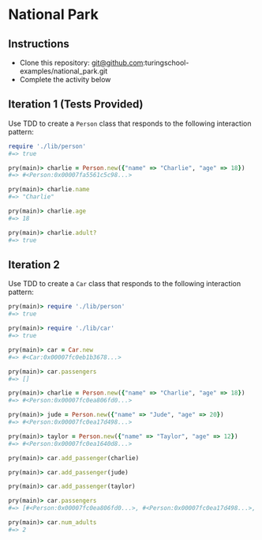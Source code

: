 # National Park

## Instructions

* Clone this repository: git@github.com:turingschool-examples/national_park.git
* Complete the activity below

## Iteration 1 (Tests Provided)

Use TDD to create a `Person` class that responds to the following interaction pattern:

```ruby
require './lib/person'
#=> true

pry(main)> charlie = Person.new({"name" => "Charlie", "age" => 18})
#=> #<Person:0x00007fa5561c5c98...>

pry(main)> charlie.name
#=> "Charlie"

pry(main)> charlie.age
#=> 18

pry(main)> charlie.adult?
#=> true
```

## Iteration 2

Use TDD to create a `Car` class that responds to the following interaction pattern:

```ruby
pry(main)> require './lib/person'
#=> true

pry(main)> require './lib/car'
#=> true

pry(main)> car = Car.new
#=> #<Car:0x00007fc0eb1b3678...>

pry(main)> car.passengers
#=> []

pry(main)> charlie = Person.new({"name" => "Charlie", "age" => 18})
#=> #<Person:0x00007fc0ea806fd0...>

pry(main)> jude = Person.new({"name" => "Jude", "age" => 20})    
#=> #<Person:0x00007fc0ea17d498...>

pry(main)> taylor = Person.new({"name" => "Taylor", "age" => 12})    
#=> #<Person:0x00007fc0ea1640d8...>

pry(main)> car.add_passenger(charlie)

pry(main)> car.add_passenger(jude)    

pry(main)> car.add_passenger(taylor)    

pry(main)> car.passengers
#=> [#<Person:0x00007fc0ea806fd0...>, #<Person:0x00007fc0ea17d498...>, #<Person:0x00007fc0ea1640d8...>]

pry(main)> car.num_adults
#=> 2
```
